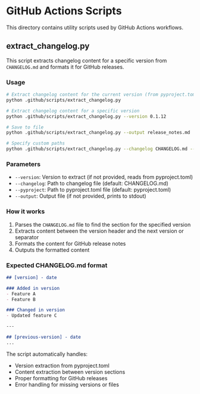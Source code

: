 # GitHub Actions Scripts

This directory contains utility scripts used by GitHub Actions workflows.

## extract_changelog.py

This script extracts changelog content for a specific version from `CHANGELOG.md` and formats it for GitHub releases.

### Usage

```bash
# Extract changelog content for the current version (from pyproject.toml)
python .github/scripts/extract_changelog.py

# Extract changelog content for a specific version
python .github/scripts/extract_changelog.py --version 0.1.12

# Save to file
python .github/scripts/extract_changelog.py --output release_notes.md

# Specify custom paths
python .github/scripts/extract_changelog.py --changelog CHANGELOG.md --pyproject pyproject.toml
```

### Parameters

- `--version`: Version to extract (if not provided, reads from pyproject.toml)
- `--changelog`: Path to changelog file (default: CHANGELOG.md)
- `--pyproject`: Path to pyproject.toml file (default: pyproject.toml)
- `--output`: Output file (if not provided, prints to stdout)

### How it works

1. Parses the `CHANGELOG.md` file to find the section for the specified version
2. Extracts content between the version header and the next version or separator
3. Formats the content for GitHub release notes
4. Outputs the formatted content

### Expected CHANGELOG.md format

```markdown
## [version] - date

### Added in version
- Feature A
- Feature B

### Changed in version
- Updated feature C

---

## [previous-version] - date
...
```

The script automatically handles:
- Version extraction from pyproject.toml
- Content extraction between version sections
- Proper formatting for GitHub releases
- Error handling for missing versions or files